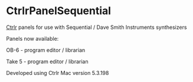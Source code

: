 # CtrlrPanelSequential

[Ctrlr](https://github.com/RomanKubiak/ctrlr) panels for use with Sequential / Dave Smith Instruments synthesizers

Panels now available:

OB-6 - program editor / librarian

Take 5 - program editor / librarian


Developed using Ctrlr Mac version 5.3.198
